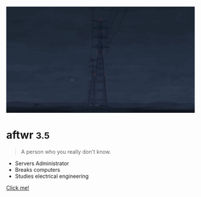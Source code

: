 ![](img/coverpage.svg)

# aftwr <small>3.5</small>

> A person who you really don't know.

- Servers Administrator
- Breaks computers
- Studies electrical engineering

[Click me!](introduction)
